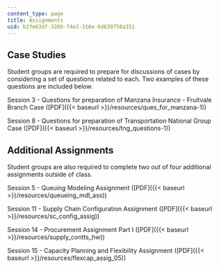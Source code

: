 ```yaml
---
content_type: page
title: Assignments
uid: b2fe63df-326b-f4e2-316e-6d639758a351
---
```


Case Studies
------------

Student groups are required to prepare for discussions of cases by considering a set of questions related to each. Two examples of these questions are included below.

Session 3 - Questions for preparation of Manzana Insurance - Fruitvale Branch Case ([PDF]({{< baseurl >}}/resources/ques_for_manzana-1))

Session 8 - Questions for preparation of Transportation National Group Case ([PDF]({{< baseurl >}}/resources/tng_questions-1))

Additional Assignments
----------------------

Student groups are also required to complete two out of four additional assignments outside of class.

Session 5 - Queuing Modeling Assignment ([PDF]({{< baseurl >}}/resources/queueing_mdl_ass))

Session 11 - Supply Chain Configuration Assignment ([PDF]({{< baseurl >}}/resources/sc_config_assig))

Session 14 - Procurement Assignment Part I ([PDF]({{< baseurl >}}/resources/supply_contts_hw))

Session 15 - Capacity Planning and Flexibility Assignment ([PDF]({{< baseurl >}}/resources/flexcap_assig_05))